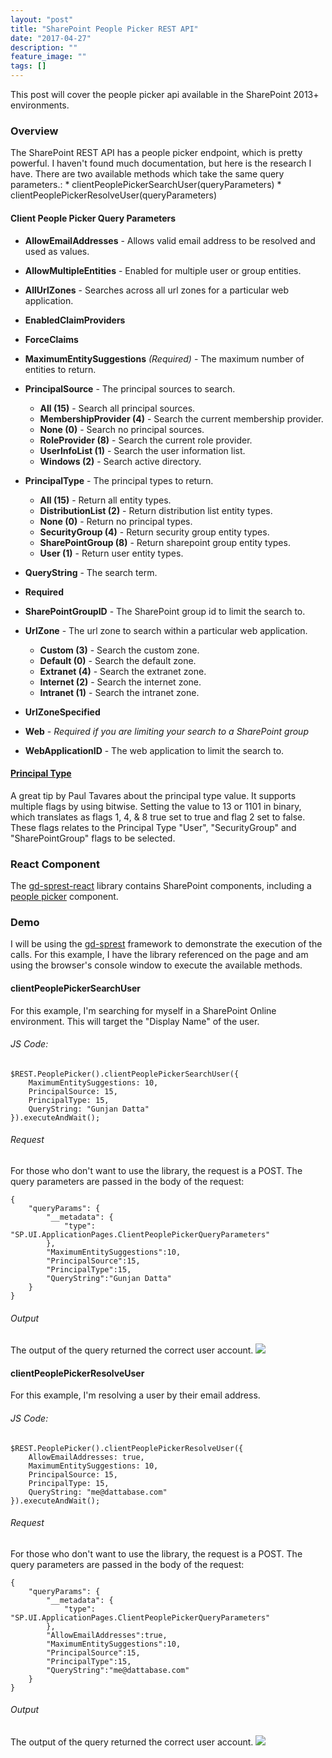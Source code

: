 ```yaml
---
layout: "post"
title: "SharePoint People Picker REST API"
date: "2017-04-27"
description: ""
feature_image: ""
tags: []
---
```


This post will cover the people picker api available in the SharePoint 2013+ environments.

<!--more-->

### Overview

The SharePoint REST API has a people picker endpoint, which is pretty powerful. I haven't found much documentation, but here is the research I have. There are two available methods which take the same query parameters.: \* clientPeoplePickerSearchUser(queryParameters) \* clientPeoplePickerResolveUser(queryParameters)

#### Client People Picker Query Parameters

- **AllowEmailAddresses** - Allows valid email address to be resolved and used as values.
- **AllowMultipleEntities** - Enabled for multiple user or group entities.
- **AllUrlZones** - Searches across all url zones for a particular web application.
- **EnabledClaimProviders**
- **ForceClaims**
- **MaximumEntitySuggestions** _(Required)_ - The maximum number of entities to return.
- **PrincipalSource** - The principal sources to search.
    
    - **All (15)** - Search all principal sources.
    - **MembershipProvider (4)** - Search the current membership provider.
    - **None (0)** - Search no principal sources.
    - **RoleProvider (8)** - Search the current role provider.
    - **UserInfoList (1)** - Search the user information list.
    - **Windows (2)** - Search active directory.
- **PrincipalType** - The principal types to return.
    
    - **All (15)** - Return all entity types.
    - **DistributionList (2)** - Return distribution list entity types.
    - **None (0)** - Return no principal types.
    - **SecurityGroup (4)** - Return security group entity types.
    - **SharePointGroup (8)** - Return sharepoint group entity types.
    - **User (1)** - Return user entity types.
- **QueryString** - The search term.
- **Required**
- **SharePointGroupID** - The SharePoint group id to limit the search to.
- **UrlZone** - The url zone to search within a particular web application.
    
    - **Custom (3)** - Search the custom zone.
    - **Default (0)** - Search the default zone.
    - **Extranet (4)** - Search the extranet zone.
    - **Internet (2)** - Search the internet zone.
    - **Intranet (1)** - Search the intranet zone.
- **UrlZoneSpecified**
- **Web** - _Required if you are limiting your search to a SharePoint group_
- **WebApplicationID** - The web application to limit the search to.

#### [Principal Type](https://msdn.microsoft.com/en-us/library/microsoft.sharepoint.client.utilities.principaltype.aspx?f=255&MSPPError=-2147217396)

A great tip by Paul Tavares about the principal type value. It supports multiple flags by using bitwise. Setting the value to 13 or 1101 in binary, which translates as flags 1, 4, & 8 true set to true and flag 2 set to false. These flags relates to the Principal Type "User", "SecurityGroup" and "SharePointGroup" flags to be selected.

### React Component

The [gd-sprest-react](https://github.com/gunjandatta/sprest/wiki/React) library contains SharePoint components, including a [people picker](https://github.com/gunjandatta/sprest/wiki/React-People-Picker) component.

### Demo

I will be using the [gd-sprest](https://gunjandatta.github.io/sprest) framework to demonstrate the execution of the calls. For this example, I have the library referenced on the page and am using the browser's console window to execute the available methods.

#### clientPeoplePickerSearchUser

For this example, I'm searching for myself in a SharePoint Online environment. This will target the "Display Name" of the user.

###### JS Code:

```
$REST.PeoplePicker().clientPeoplePickerSearchUser({
    MaximumEntitySuggestions: 10,
    PrincipalSource: 15,
    PrincipalType: 15,
    QueryString: "Gunjan Datta"
}).executeAndWait();

```

###### Request

For those who don't want to use the library, the request is a POST. The query parameters are passed in the body of the request:

```
{
    "queryParams": {
        "__metadata": {
            "type": "SP.UI.ApplicationPages.ClientPeoplePickerQueryParameters"
        },
        "MaximumEntitySuggestions":10,
        "PrincipalSource":15,
        "PrincipalType":15,
        "QueryString":"Gunjan Datta"
    }
}

```

###### Output

The output of the query returned the correct user account. ![](https://dattabase.com/blog/wp-content/uploads/2017/04/searchUser.png)

#### clientPeoplePickerResolveUser

For this example, I'm resolving a user by their email address.

###### JS Code:

```
$REST.PeoplePicker().clientPeoplePickerResolveUser({
    AllowEmailAddresses: true,
    MaximumEntitySuggestions: 10,
    PrincipalSource: 15,
    PrincipalType: 15,
    QueryString: "me@dattabase.com"
}).executeAndWait();

```

###### Request

For those who don't want to use the library, the request is a POST. The query parameters are passed in the body of the request:

```
{
    "queryParams": {
        "__metadata": {
            "type": "SP.UI.ApplicationPages.ClientPeoplePickerQueryParameters"
        },
        "AllowEmailAddresses":true,
        "MaximumEntitySuggestions":10,
        "PrincipalSource":15,
        "PrincipalType":15,
        "QueryString":"me@dattabase.com"
    }
}

```

###### Output

The output of the query returned the correct user account. ![](https://dattabase.com/blog/wp-content/uploads/2017/04/resolveUser.png)
